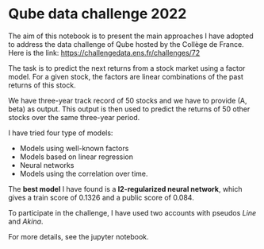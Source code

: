 # Qube data challenge 2022
The aim of this notebook is to present the main approaches
I have adopted to address the data challenge of Qube hosted by the Collège de France.
Here is the link: https://challengedata.ens.fr/challenges/72

The task is to predict the next returns from a stock market using a factor model. 
For a given stock, the factors are linear combinations of the past returns of this stock.

We  have  three-year track record  of 50 stocks and we have to provide (A, beta) as output. 
This output is then used to predict the returns of 50 other stocks over the same three-year period.

I have tried four type of models:
* Models using well-known factors
* Models based on linear regression
* Neural networks
* Models using the correlation over time.

The **best model** I have found is a **l2-regularized neural network**, 
which gives a train score of 0.1326 and a public score of 0.084.

To participate in the challenge, I have used two accounts with pseudos *Line* and *Akina*.

For more details, see the jupyter notebook.
